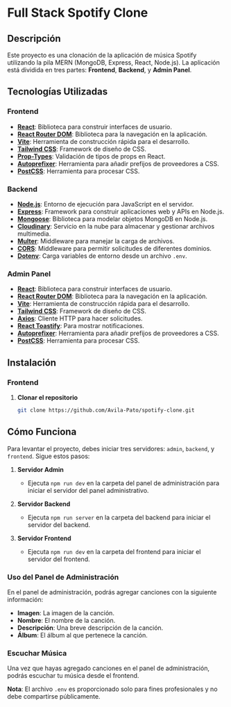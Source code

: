# Full Stack Spotify Clone

## Descripción

Este proyecto es una clonación de la aplicación de música Spotify utilizando la pila MERN (MongoDB, Express, React, Node.js). 
La aplicación está dividida en tres partes: **Frontend**, **Backend**, y **Admin Panel**.



## Tecnologías Utilizadas

### **Frontend**

- **[React](https://reactjs.org/)**: Biblioteca para construir interfaces de usuario.
- **[React Router DOM](https://reactrouter.com/)**: Biblioteca para la navegación en la aplicación.
- **[Vite](https://vitejs.dev/)**: Herramienta de construcción rápida para el desarrollo.
- **[Tailwind CSS](https://tailwindcss.com/)**: Framework de diseño de CSS.
- **[Prop-Types](https://www.npmjs.com/package/prop-types)**: Validación de tipos de props en React.
- **[Autoprefixer](https://github.com/postcss/autoprefixer)**: Herramienta para añadir prefijos de proveedores a CSS.
- **[PostCSS](https://postcss.org/)**: Herramienta para procesar CSS.

### **Backend**

- **[Node.js](https://nodejs.org/)**: Entorno de ejecución para JavaScript en el servidor.
- **[Express](https://expressjs.com/)**: Framework para construir aplicaciones web y APIs en Node.js.
- **[Mongoose](https://mongoosejs.com/)**: Biblioteca para modelar objetos MongoDB en Node.js.
- **[Cloudinary](https://cloudinary.com/)**: Servicio en la nube para almacenar y gestionar archivos multimedia.
- **[Multer](https://www.npmjs.com/package/multer)**: Middleware para manejar la carga de archivos.
- **[CORS](https://www.npmjs.com/package/cors)**: Middleware para permitir solicitudes de diferentes dominios.
- **[Dotenv](https://www.npmjs.com/package/dotenv)**: Carga variables de entorno desde un archivo `.env`.

### **Admin Panel**

- **[React](https://reactjs.org/)**: Biblioteca para construir interfaces de usuario.
- **[React Router DOM](https://reactrouter.com/)**: Biblioteca para la navegación en la aplicación.
- **[Vite](https://vitejs.dev/)**: Herramienta de construcción rápida para el desarrollo.
- **[Tailwind CSS](https://tailwindcss.com/)**: Framework de diseño de CSS.
- **[Axios](https://axios-http.com/)**: Cliente HTTP para hacer solicitudes.
- **[React Toastify](https://github.com/fkhadra/react-toastify)**: Para mostrar notificaciones.
- **[Autoprefixer](https://github.com/postcss/autoprefixer)**: Herramienta para añadir prefijos de proveedores a CSS.
- **[PostCSS](https://postcss.org/)**: Herramienta para procesar CSS.

## Instalación

### **Frontend**

1. **Clonar el repositorio**

   ```bash
   git clone https://github.com/Avila-Pato/spotify-clone.git

## Cómo Funciona

Para levantar el proyecto, debes iniciar tres servidores: `admin`, `backend`, y `frontend`. Sigue estos pasos:

1. **Servidor Admin**
   - Ejecuta `npm run dev` en la carpeta del panel de administración para iniciar el servidor del panel administrativo.

2. **Servidor Backend**
   - Ejecuta `npm run server` en la carpeta del backend para iniciar el servidor del backend.

3. **Servidor Frontend**
   - Ejecuta `npm run dev` en la carpeta del frontend para iniciar el servidor del frontend.

### Uso del Panel de Administración

En el panel de administración, podrás agregar canciones con la siguiente información:
- **Imagen**: La imagen de la canción.
- **Nombre**: El nombre de la canción.
- **Descripción**: Una breve descripción de la canción.
- **Álbum**: El álbum al que pertenece la canción.

### Escuchar Música

Una vez que hayas agregado canciones en el panel de administración, podrás escuchar tu música desde el frontend. 

**Nota**: El archivo `.env` es proporcionado solo para fines profesionales y no debe compartirse públicamente.


